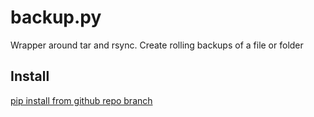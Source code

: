 # backup.py

Wrapper around tar and rsync. 
Create rolling backups of a file or folder

## Install

[pip install from github repo branch](http://stackoverflow.com/a/20101940/639133)

